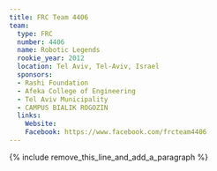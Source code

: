 ```yaml
---
title: FRC Team 4406
team:
  type: FRC
  number: 4406
  name: Robotic Legends
  rookie_year: 2012
  location: Tel Aviv, Tel-Aviv, Israel
  sponsors:
  - Rashi Foundation
  - Afeka College of Engineering
  - Tel Aviv Municipality
  - CAMPUS BIALIK ROGOZIN
  links:
    Website: 
    Facebook: https://www.facebook.com/frcteam4406
---
```


{% include remove_this_line_and_add_a_paragraph %}
